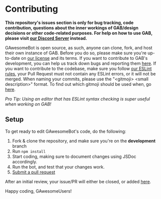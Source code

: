 # Contributing

**This repository's issues section is only for bug tracking, code contribution, questions about the inner workings of GAB/design decisions or other code-related purposes. For help on how to use GAB, please visit [our Discord Server](https://discord.gg/UPJ2xt6) instead.**

GAwesomeBot is open source, as such, anyone can clone, fork, and host their own instance of GAB. Before you do so, please make sure you're up-to-date on [our license](https://github.com/GilbertGobbels/GAwesomeBot/blob/development/LICENSE) and its terms. If you want to contribute to GAB's development, you can help us track down bugs and reporting them [here](https://github.com/GilbertGobbels/GAwesomeBot/issues). If you want to contribute to the codebase, make sure you follow [our ESLint rules](https://github.com/GilbertGobbels/GAwesomeBot/blob/development/.eslintrc.json), your Pull Request must not contain any ESLint errors, or it will not be merged. When naming your commits, please use the "\<gitmoji\> \<small description\>" format. To find out which gitmoji should be used when, go [here](https://gitmoji.carloscuesta.me/).

*Pro Tip: Using an editor that has ESLint syntax checking is super useful when working on GAB!*

## Setup
To get ready to edit GAwesomeBot's code, do the following:

1. Fork & clone the repository, and make sure you're on the **development** branch
2. Run `npm install`
3. Start coding, making sure to document changes using JSDoc accordingly.
4. Run the bot, and test that your changes work.
5. [Submit a pull request](https://github.com/GilbertGobbels/GAwesomeBot/compare)

After an initial review, your issue/PR will either be closed, or added [here](https://github.com/GilbertGobbels/GAwesomeBot/projects/1).

Happy coding, GAwesomeUsers!
